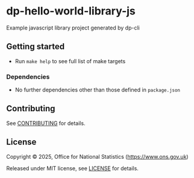 # dp-hello-world-library-js

Example javascript library project generated by dp-cli

## Getting started

* Run `make help` to see full list of make targets

### Dependencies

* No further dependencies other than those defined in `package.json`

## Contributing

See [CONTRIBUTING](CONTRIBUTING.md) for details.

## License

Copyright © 2025, Office for National Statistics (https://www.ons.gov.uk)

Released under MIT license, see [LICENSE](LICENSE.md) for details.

